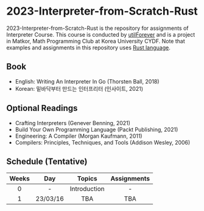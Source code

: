 # 2023-Interpreter-from-Scratch-Rust

2023-Interpreter-from-Scratch-Rust is the repository for assignments of Interpreter Course. This course is conducted by [utilForever](https://github.com/utilForever) and is a project in Matkor, Math Programming Club at Korea University CYDF. Note that examples and assignments in this repository uses [Rust language](https://www.rust-lang.org/).

## Book

- English: Writing An Interpreter In Go (Thorsten Ball, 2018)
- Korean: 밑바닥부터 만드는 인터프리터 (인사이트, 2021)

## Optional Readings

- Crafting Interpreters (Genever Benning, 2021)
- Build Your Own Programming Language (Packt Publishing, 2021)
- Engineering: A Compiler (Morgan Kaufmann, 2011)
- Compilers: Principles, Techniques, and Tools (Addison Wesley, 2006)

## Schedule (Tentative)
|Weeks|Day|Topics|Assignments|
|:---:|:---:|:---:|:---:|
|0|-|Introduction|-|
|1|23/03/16|TBA|TBA|
